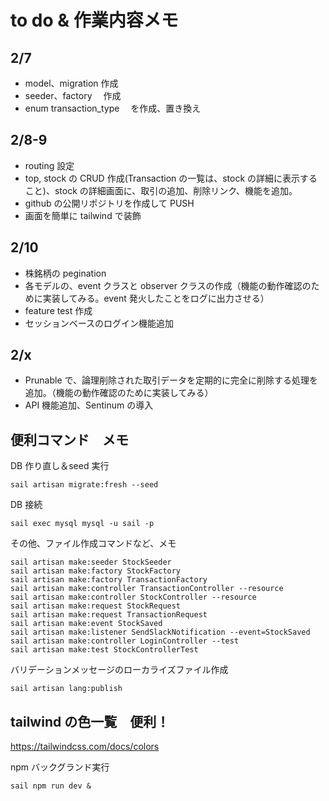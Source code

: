 # to do & 作業内容メモ

## 2/7

-   model、migration 作成
-   seeder、factory 　作成
-   enum transaction_type 　を作成、置き換え

## 2/8-9

-   routing 設定
-   top, stock の CRUD 作成(Transaction の一覧は、stock の詳細に表示すること)、stock の詳細画面に、取引の追加、削除リンク、機能を追加。
-   github の公開リポジトリを作成して PUSH
-   画面を簡単に tailwind で装飾

## 2/10

-   株銘柄の pegination
-   各モデルの、event クラスと observer クラスの作成（機能の動作確認のために実装してみる。event 発火したことをログに出力させる）
-   feature test 作成
-   セッションベースのログイン機能追加

## 2/x

-   Prunable で、論理削除された取引データを定期的に完全に削除する処理を追加。（機能の動作確認のために実装してみる）
-   API 機能追加、Sentinum の導入

## 便利コマンド　メモ

DB 作り直し＆seed 実行

```
sail artisan migrate:fresh --seed
```

DB 接続

```
sail exec mysql mysql -u sail -p
```

その他、ファイル作成コマンドなど、メモ

```
sail artisan make:seeder StockSeeder
sail artisan make:factory StockFactory
sail artisan make:factory TransactionFactory
sail artisan make:controller TransactionController --resource
sail artisan make:controller StockController --resource
sail artisan make:request StockRequest
sail artisan make:request TransactionRequest
sail artisan make:event StockSaved
sail artisan make:listener SendSlackNotification --event=StockSaved
sail artisan make:controller LoginController --test
sail artisan make:test StockControllerTest
```

バリデーションメッセージのローカライズファイル作成

```
sail artisan lang:publish
```

## tailwind の色一覧　便利！

https://tailwindcss.com/docs/colors

npm バックグランド実行

```
sail npm run dev &
```
